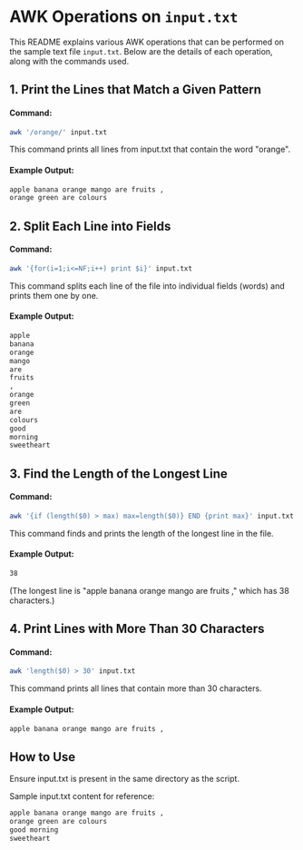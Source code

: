 
# AWK Operations on `input.txt`

This README explains various AWK operations that can be performed on the sample text file `input.txt`. Below are the details of each operation, along with the commands used.

## 1. Print the Lines that Match a Given Pattern

#### Command:
```bash
awk '/orange/' input.txt
```
This command prints all lines from input.txt that contain the word "orange".

#### Example Output:
```bash
apple banana orange mango are fruits ,
orange green are colours 
```
## 2. Split Each Line into Fields
#### Command:

```bash
awk '{for(i=1;i<=NF;i++) print $i}' input.txt
```
This command splits each line of the file into individual fields (words) and prints them one by one.

#### Example Output:
```bash
apple
banana
orange
mango
are
fruits
,
orange
green
are
colours
good
morning
sweetheart
```

## 3. Find the Length of the Longest Line
#### Command:

```bash
awk '{if (length($0) > max) max=length($0)} END {print max}' input.txt
```
This command finds and prints the length of the longest line in the file.

#### Example Output:

```bash 
38
```
(The longest line is "apple banana orange mango are fruits ," which has 38 characters.)

## 4. Print Lines with More Than 30 Characters
#### Command:

```bash
awk 'length($0) > 30' input.txt
```
This command prints all lines that contain more than 30 characters.

#### Example Output:
```bash
apple banana orange mango are fruits ,
```

## How to Use
 Ensure input.txt is present in the same directory as the script.

Sample input.txt content for reference:

```bash
apple banana orange mango are fruits ,
orange green are colours 
good morning 
sweetheart
```
